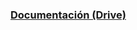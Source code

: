 ### [Documentación (Drive)](https://docs.google.com/document/d/1TnWFjBpSTaNWQpfyTlL7eyh9HZpv1fXS8r_aPoZo3-Q/edit)
